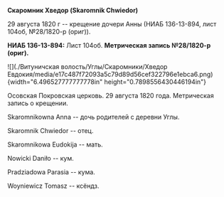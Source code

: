 **Скаромник Хведор (Skaromnik Chwiedor)**

29 августа 1820 г -- крещение дочери Анны (НИАБ 136-13-894, лист 104об,
№28/1820-р (ориг)).

**НИАБ 136-13-894:** Лист 104об. **Метрическая запись №28/1820-р
(ориг).**

![](./Витуничская волость/Углы/Скаромники/Хведор Евдокия/media/e17c487f72093a5c79d89d56cef322796e1ebca6.png){width="6.496527777777778in"
height="0.7898556430446194in"}

Осовская Покровская церковь. 29 августа 1820 года. Метрическая запись о
крещении.

Skaromnikowna Anna -- дочь родителей с деревни Углы.

Skaromnik Chwiedor -- отец.

Skaromnikowa Eudokija -- мать.

Nowicki Daniło -- кум.

Pradziadowa Parasia -- кума.

Woyniewicz Tomasz -- ксёндз.
